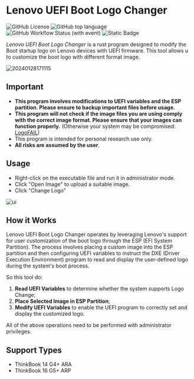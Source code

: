 # Lenovo UEFI Boot Logo Changer

![GitHub License](https://img.shields.io/github/license/chnzzh/lenovo-logo-changer)
![GitHub top language](https://img.shields.io/github/languages/top/chnzzh/lenovo-logo-changer)
![GitHub Workflow Status (with event)](https://img.shields.io/github/actions/workflow/status/chnzzh/lenovo-logo-changer/release.yml)
![Static Badge](https://img.shields.io/badge/!!!SeeReadmeFirst!!!-orangered)

*Lenovo UEFI Boot Logo Changer* is a rust program designed to modify the Boot startup logo on Lenovo devices with UEFI firmware.
This tool allows u to customize the boot logo with different format image.

![20240128171115](https://github.com/chnzzh/lenovo-logo-changer/assets/41407837/674d7db6-e2af-4360-956d-edacf9fe5157)

## Important

+ **This program involves modifications to UEFI variables and the ESP partition. Please ensure to backup important files before usage.**
+ **This program will not check if the image files you are using comply with the correct image format. Please ensure that your images can function properly.** (Otherwise your system may be compromised: [LogoFAIL](https://binarly.io/posts/finding_logofail_the_dangers_of_image_parsing_during_system_boot/))
+ This program is intended for personal research use only.
+ **All risks are assumed by the user**.

## Usage

+ Right-click on the executable file and run it in administrator mode.
+ Click "Open Image" to upload a suitable image.
+ Click "Change Logo"

![ui](https://github.com/chnzzh/lenovo-logo-changer/assets/41407837/0dec7897-38ed-470c-afe6-825c6a56fcd1)

## How it Works

Lenovo UEFI Boot Logo Changer operates by leveraging Lenovo's support for user customization of the boot logo through the ESP (EFI System Partition).
The process involves placing a custom image into the ESP partition and then configuring UEFI variables to instruct the DXE (Driver Execution Environment) program to read and display the user-defined logo during the system's boot process.

So this tool do:

1. **Read UEFI Variables** to determine whether the system supports Logo Change;
2. **Place Selected Image in ESP Partition**;
3. **Modify UEFI Variables** to enable the UEFI program to correctly set and display the customized logo.

All of the above operations need to be performed with administrator privileges.

## Support Types

+ ThinkBook 14 G4+ ARA
+ ThinkBook 16 G5+ ARP

